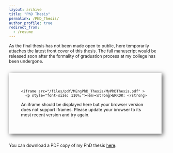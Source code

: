 ```yaml
---
layout: archive
title: "PhD Thesis"
permalink: /PhD_Thesis/
author_profile: true
redirect_from:
  - /resume
---
```

As the final thesis has not been made open to public, here temporarily attaches the latest front cover of this thesis. The full manuscript would be released soon after the formality of graduation process at my college has been undergone.

<head>
<style>
/* CSS for responsive iframe */
/* ========================= */

/* outer wrapper: set max-width & max-height; max-height greater than padding-bottom % will be ineffective and height will = padding-bottom % of max-width */
#Iframe-Master-CC-and-Rs {
  max-width: 512px;
  max-height: 100%; 
  overflow: hidden;
}

/* inner wrapper: make responsive */
.responsive-wrapper {
  position: relative;
  height: 0;    /* gets height from padding-bottom */
  
  /* put following styles (necessary for overflow and scrolling handling on mobile devices) inline in .responsive-wrapper around iframe because not stable in CSS:
    -webkit-overflow-scrolling: touch; overflow: auto; */
  
}
 
.responsive-wrapper iframe {
  position: absolute;
  top: 0;
  left: 0;
  width: 100%;
  height: 100%;
  
  margin: 0;
  padding: 0;
  border: none;
}

/* padding-bottom = h/w as % -- sets aspect ratio */
/* YouTube video aspect ratio */
.responsive-wrapper-wxh-572x612 {
  padding-bottom: 107%;
}

/* general styles */
/* ============== */
.set-border {
  border: 5px inset #4f4f4f;
}
.set-box-shadow { 
  -webkit-box-shadow: 4px 4px 14px #4f4f4f;
  -moz-box-shadow: 4px 4px 14px #4f4f4f;
  box-shadow: 4px 4px 14px #4f4f4f;
}
.set-padding {
  padding: 40px;
}
.set-margin {
  margin: 30px;
}
.center-block-horiz {
  margin-left: auto !important;
  margin-right: auto !important;
}

</style>
</head>

<!-- embed responsive iframe --> 
<!-- ======================= -->

<div id="Iframe-Master-CC-and-Rs" class="set-margin set-padding set-border set-box-shadow center-block-horiz">
  <div class="responsive-wrapper 
     responsive-wrapper-wxh-572x612"
     style="-webkit-overflow-scrolling: touch; overflow: auto;">

    <iframe src="/files/pdf/MEngPhD_Thesis/MyPhDThesis.pdf" > 
      <p style="font-size: 110%;"><em><strong>ERROR: </strong>  
An &#105;frame should be displayed here but your browser version does not support &#105;frames. </em>Please update your browser to its most recent version and try again.</p>
    </iframe>
    
  </div>
</div>

You can download a PDF copy of my PhD thesis [here](/files/pdf/MEngPhD_Thesis/MyPhDThesis.pdf).